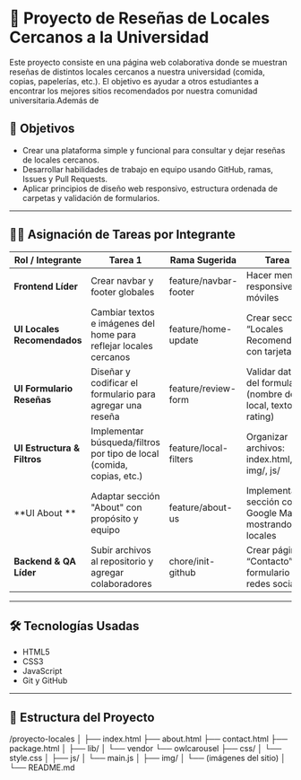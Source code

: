 # 🏫 Proyecto de Reseñas de Locales Cercanos a la Universidad

Este proyecto consiste en una página web colaborativa donde se muestran reseñas de distintos locales cercanos a nuestra universidad (comida, copias, papelerías, etc.). El objetivo es ayudar a otros estudiantes a encontrar los mejores sitios recomendados por nuestra comunidad universitaria.Además de 

## 🚀 Objetivos

- Crear una plataforma simple y funcional para consultar y dejar reseñas de locales cercanos.
- Desarrollar habilidades de trabajo en equipo usando GitHub, ramas, Issues y Pull Requests.
- Aplicar principios de diseño web responsivo, estructura ordenada de carpetas y validación de formularios.

---

## 🧑‍💻 Asignación de Tareas por Integrante

| Rol / Integrante | Tarea 1 | Rama Sugerida | Tarea 2 | Rama Sugerida |
|------------------|---------|----------------|----------|----------------|
| **Frontend Líder** | Crear navbar y footer globales | feature/navbar-footer | Hacer menú responsive para móviles | feature/mobile-nav |
| **UI Locales Recomendados** | Cambiar textos e imágenes del home para reflejar locales cercanos | feature/home-update | Crear sección “Locales Recomendados” con tarjetas | feature/recommended-cards |
| **UI Formulario Reseñas** | Diseñar y codificar el formulario para agregar una reseña | feature/review-form | Validar datos del formulario (nombre del local, texto, rating) | feature/form-validation |
| **UI Estructura & Filtros** | Implementar búsqueda/filtros por tipo de local (comida, copias, etc.) | feature/local-filters | Organizar archivos: index.html, css/, img/, js/ | chore/file-structure |
| **UI About ** | Adaptar sección "About" con propósito y equipo | feature/about-us | Implementar sección con Google Maps mostrando locales | feature/map-section
| **Backend & QA Líder** | Subir archivos al repositorio y agregar colaboradores | chore/init-github |Crear página de “Contacto” con formulario y redes sociales | feature/contact-page |
---

## 🛠️ Tecnologías Usadas

- HTML5
- CSS3
- JavaScript
- Git y GitHub

---

## 📁 Estructura del Proyecto

/proyecto-locales
│
├── index.html
├── about.html
├── contact.html
├── package.html
│
├── lib/
│ └── vendor
  └── owlcarousel
├── css/
│ └── style.css
│
├── js/
│ └── main.js
│
├── img/
│ └── (imágenes del sitio)
│
└── README.md

